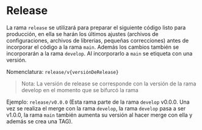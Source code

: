 # Release

La rama `release` se utilizará para preparar el siguiente código listo para producción, en ella se harán los últimos ajustes (archivos de configuraciones, archivos de librerias, pequeñas correcciones) antes de incorporar el código a la rama `main`. Además los cambios también se incorporarán a la rama `develop`. Al incorporarlo a `main` se etiqueta con una versión.

Nomenclatura: `release/v{versiónDeRelease}`
> Nota: La versión de release se corresponde con la versión de la rama develop en el momento que se bifurcó la rama

Ejemplo: `release/v0.0.0` (Esta rama parte de la rama `develop` v0.0.0. Una vez se realiza el merge con la rama `develop`, la rama `develop` pasa a ser v1.0.0, la rama `main` también aumenta su versión al hacer merge con ella  y además se crea una TAG).
